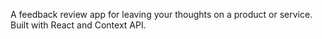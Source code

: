 A feedback review app for leaving your thoughts on a product or service.
Built with React and Context API.
